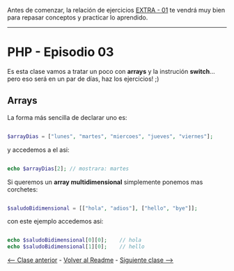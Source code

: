 Antes de comenzar, la relación de ejercicios [EXTRA - 01](https://github.com/EduFdezSoy/curso-php/blob/master/ejercicios/extra-01.md#practica-extra-01) te vendrá muy bien para repasar conceptos y practicar lo aprendido.  

---

# PHP - Episodio 03

Es esta clase vamos a tratar un poco con **arrays** y la instrución **switch**... pero eso será en un par de días, haz los ejercicios! ;)

## Arrays
La forma m&aacute;s sencilla de declarar uno es:
```php

$arrayDias = ["lunes", "martes", "miercoes", "jueves", "viernes"];

```
y accedemos a el asi:
```php

echo $arrayDias[2]; // mostrara: martes

```

Si queremos un **array multidimensional** simplemente ponemos mas corchetes:
```php

$saludoBidimensional = [["hola", "adios"], ["hello", "bye"]];

```
con este ejemplo accedemos asi:
```php

echo $saludoBidimensional[0][0];    // hola
echo $saludoBidimensional[1][0];    // hello

```

[<-- Clase anterior](https://github.com/EduFdezSoy/curso-php/edit/master/php-02.md) - [Volver al Readme](https://github.com/EduFdezSoy/curso-php/blob/master/README.md#curso-php) - [Siguiente clase -->](https://github.com/EduFdezSoy/curso-php/blob/master/php-04.md)
